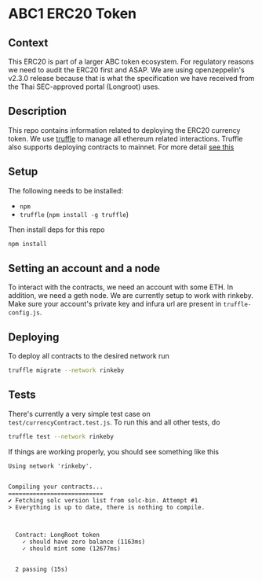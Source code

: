 # ABC1 ERC20 Token

## Context

This ERC20 is part of a larger ABC token ecosystem.  For regulatory reasons we need to audit the ERC20 first and ASAP.  We are using openzeppelin's v2.3.0 release because that is what the specification we have received from the Thai SEC-approved portal (Longroot) uses.

## Description

This repo contains information related to deploying the ERC20 currency token. We use
[truffle](https://www.trufflesuite.com/) to manage all ethereum related interactions. Truffle also supports
deploying contracts to mainnet. For more detail [see this](https://www.trufflesuite.com/tutorials/deploying-to-the-live-network)

## Setup

The following needs to be installed:

- `npm`
- `truffle` (`npm install -g truffle`)

Then install deps for this repo

```bash
npm install
```

## Setting an account and a node

To interact with the contracts, we need an account with some ETH. In addition, we need
a geth node. We are currently setup to work with rinkeby. Make sure your
account's private key and infura url are present in `truffle-config.js`.

## Deploying

To deploy all contracts to the desired network run

```bash
truffle migrate --network rinkeby
```

## Tests

There's currently a very simple test case on `test/currencyContract.test.js`. To run
this and all other tests, do

```bash
truffle test --network rinkeby
```

If things are working properly, you should see something like this

```
Using network 'rinkeby'.


Compiling your contracts...
===========================
✔ Fetching solc version list from solc-bin. Attempt #1
> Everything is up to date, there is nothing to compile.



  Contract: LongRoot token
    ✓ should have zero balance (1163ms)
    ✓ should mint some (12677ms)


  2 passing (15s)

```
